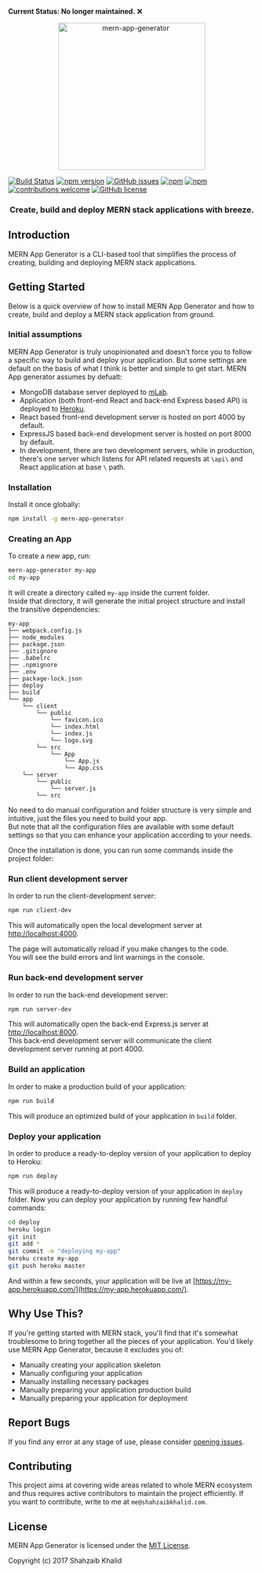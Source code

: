 **Current Status: No longer maintained.** ❌

<p align="center">
  <a href="https://shahzaibkhalid.github.io/mern-app-generator">
    <img alt="mern-app-generator" src="https://raw.githubusercontent.com/shahzaibkhalid/mern-app-generator/master/static/logo.png" width="300"/>
  </a>
</p>
<p align="center">

[![Build Status](https://travis-ci.org/shahzaibkhalid/mern-app-generator.svg?branch=master)](https://travis-ci.org/shahzaibkhalid/mern-app-generator)
[![npm version](https://badge.fury.io/js/mern-app-generator.svg)](https://badge.fury.io/js/mern-app-generator)
[![GitHub issues](https://img.shields.io/github/issues/shahzaibkhalid/mern-app-generator.svg)](https://github.com/shahzaibkhalid/mern-app-generator/issues)
[![npm](https://img.shields.io/npm/dm/mern-app-generator.svg)](https://www.npmjs.com/package/mern-app-generator)
[![npm](https://img.shields.io/npm/dt/mern-app-generator.svg)](https://www.npmjs.com/package/mern-app-generator)
[![contributions welcome](https://img.shields.io/badge/contributions-welcome-brightgreen.svg?style=flat)](mailto:me@shahzaibkhalid.com)
[![GitHub license](https://img.shields.io/github/license/shahzaibkhalid/mern-app-generator.svg)](https://github.com/shahzaibkhalid/mern-app-generator/blob/master/LICENSE)
<p>
<h3 align="center">Create, build and deploy MERN stack applications with breeze.</h3>

## Introduction
MERN App Generator is a CLI-based tool that simplifies the process of creating, building and deploying MERN stack applications.

## Getting Started
Below is a quick overview of how to install MERN App Generator and how to create, build and deploy a MERN stack application from ground.

### Initial assumptions
MERN App Generator is truly unopinionated and doesn't force you to follow a specific way to build and deploy your application. But some settings are default on the basis of what I think is better and simple to get start. MERN App generator assumes by defualt:
- MongoDB database server deployed to [mLab](https://mlab.com/).
- Application (both front-end React and back-end Express based API) is deployed to [Heroku](https://www.heroku.com).
- React based front-end development server is hosted on port 4000 by default.
- ExpressJS based back-end development server is hosted on port 8000 by default.
- In development, there are two development servers, while in production, there's one server which listens for API related requests at `\api\` and React application at base `\` path.

### Installation
Install it once globally:

```sh
npm install -g mern-app-generator
```
### Creating an App

To create a new app, run:

```sh
mern-app-generator my-app
cd my-app
```

It will create a directory called `my-app` inside the current folder.<br>
Inside that directory, it will generate the initial project structure and install the transitive dependencies:

```
my-app
├── webpack.config.js
├── node_modules
├── package.json
├── .gitignore
├── .babelrc
├── .npmignore
├── .env
├── package-lock.json
├── deploy
├── build
└── app
    └── client
        └── public
            └── favicon.ico
            └── index.html
            └── index.js
            └── logo.svg
        └── src
            └── App
                └── App.js
                └── App.css
    └── server
        └── public
            └── server.js
        └── src
```
No need to do manual configuration and folder structure is very simple and intuitive, just the files you need to build your app.<br>
But note that all the configuration files are available with some default settings so that you can enhance your application according to your needs.

Once the installation is done, you can run some commands inside the project folder:

### Run client development server

In order to run the client-development server:

```sh
npm run client-dev
```

This will automatically open the local development server at [http://localhost:4000](http://localhost:4000).

The page will automatically reload if you make changes to the code.<br>
You will see the build errors and lint warnings in the console.

### Run back-end development server

In order to run the back-end development server:

```sh
npm run server-dev
```
This will automatically open the back-end Express.js server at [http://localhost:8000](http://localhost:8000).<br>
This back-end development server will communicate the client development server running at port 4000.

### Build an application

In order to make a production build of your application:

```sh
npm run build
```

This will produce an optimized build of your application in `build` folder.

### Deploy your application

In order to produce a ready-to-deploy version of your application to deploy to Heroku:

```sh
npm run deploy
```

This will produce a ready-to-deploy version of your application in `deploy` folder. 
Now you can deploy your application by running few handful commands:

```sh
cd deploy
heroku login
git init
git add *
git commit -m "deploying my-app"
heroku create my-app
git push heroku master
```
And within a few seconds, your application will be live at [https://my-app.herokuapp.com/](https://my-app.herokuapp.com/).

## Why Use This?
If you're getting started with MERN stack, you'll find that it's somewhat troublesome to bring together all the pieces of your application. You'd likely use MERN App Generator, because it excludes you of:

- Manually creating your application skeleton
- Manually configuring your application
- Manually installing necessary packages
- Manually preparing your application production build
- Manually preparing your application for deployment

## Report Bugs
If you find any error at any stage of use, please consider [opening issues](https://github.com/shahzaibkhalid/mern-app-generator/issues).

## Contributing
This project aims at covering wide areas related to whole MERN ecosystem and thus requires active contributors to maintain the project efficiently. If you want to contribute, write to me at `me@shahzaibkhalid.com`.

## License
MERN App Generator is licensed under the [MIT License](https://github.com/shahzaibkhalid/mern-app-generator/blob/master/LICENSE).

Copyright (c) 2017 Shahzaib Khalid
